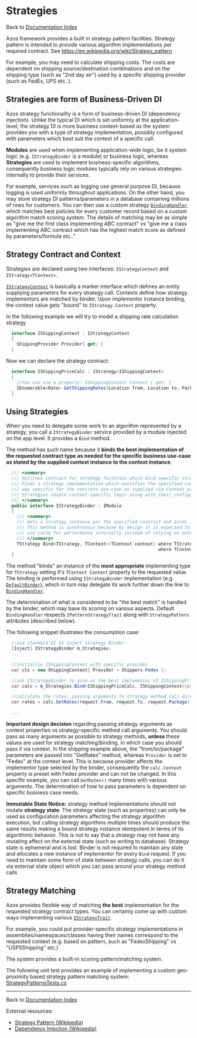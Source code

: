 ﻿# Strategies

Back to [Documentation Index](/src/documentation-index.md)

Azos framework provides a built in strategy pattern facilities. Strategy pattern is intended to
provide various algorithm implementations per required contract. 
See https://en.wikipedia.org/wiki/Strategy_pattern

For example, you may need to
calculate shipping costs. The costs are dependent on shipping source/destination combinations
and on the shipping type (such as "2nd day air") used by a specific shipping provider (such as FedEx, UPS etc..).

## Strategies are form of Business-Driven DI
Azos strategy functionality is a form of business-driven DI (dependency injection). Unlike the typical
DI which is set uniformly at the application-level, the strategy DI is more business context-based as the
system provides you with a type of strategy implementation, possibly configured with parameters which best suit
the context of a specific call. 

**Modules** are used when implementing application-wide logic, be it system logic (e.g. `IStrategyBinder` is a module) 
or business logic, whereas **Strategies** are used to implement business-specific algorithms, consequently
business logic modules typically rely on various strategies internally to provide their services.

For example, services such as logging use general purpose DI, because logging is used uniformly throughout applications.
On the other hand, you may store strategy DI patterns/parameters in a database containing millions of rows for customers.
You can then use a custom strategy [`BindingHandler`](BindingHandler.cs) which matches best policies for every customer record based
on a custom algorithm match scoring system. The details of matching may be as simple as "give me the first class implementing
ABC contract" vs "give me a class implementing ABC contract which has the highest match score as defined by parameters/formula etc.."


## Strategy Contract and Context
Strategies are declared using two interfaces: `IStrategyContext` and `IStrategy<TContext>`.

[`IStrategyContext`](Intfs.cs) is basically a marker interface which defines an entity supplying parameters for every strategy
call. Contexts define how strategy implementors are matched by binder. Upon implementor instance binding, the context value gets "bound"
to `IStrategy.Context` property.

In the following example we will try to model a shipping rate calculation strategy
```csharp
  interface IShippingContext : IStrategyContext
  {
    ShippingProvider Provider{ get; }
  } 
```

Now we can declare the strategy contract:
```csharp
  interface IShippingPriceCalc : IStrategy<IShippingContext>
  {
    //You can use a property: IShippingContext Context { get; }
    IEnumerable<Rate> GetShippingRates(Location from, Location to, Package what);
  }
```


## Using Strategies

When you need to delegate some work to an algorithm represented by a strategy, you call a `IStrategyBinder` service provided by a module
injected on the app level. It provides a `Bind` method.

The method has such name because it **binds the best implementation of the requested contract type as needed for the specific business use-case as 
stated by the supplied context instance to the context instance**.

```csharp
  /// <summary>
  /// Outlines contract for strategy factories which bind specific strategy contract instances to specific business cases (contexts).
  /// Finds a strategy implementation which satisfies the specified contract type, and is configured in a
  /// way specific for the concrete use-case as supplied via Context property.
  /// Strategies couple context-specific logic along with their configuration parameters.
  /// </summary>
  public interface IStrategyBinder : IModule
  {
    /// <summary>
    /// Gets a strategy instance per the specified contract and binds it to the specified call context.
    /// This method is synchronous because by design it is expected to be CPU-bound and
    /// use cache for performance internally instead of relying on external data store access
    /// </summary>
    TStrategy Bind<TStrategy, TContext>(TContext context) where TStrategy : class, IStrategy<TContext>
                                                          where TContext : IStrategyContext;
  }
```

The method "binds" an instance of the **most appropriate** implementing type for `TStrategy` setting it's `TContext Context` property
to the requested value. The binding is performed using `IStrategyBinder` implementation (e.g. [`DefaultBinder`](DefaultBinder.cs)), 
which in turn may delegate its work further down the line to [`BindingHandler`](BindingHandler.cs).

The determination of what is considered to be "the best match" is handled by the binder, 
which may base its scoring on various aspects. Default `BindingHandler` respects `IPatternStrategyTrait` along with `StrategyPattern` attributes (described below).

The following snippet illustrates the consumption case:
```csharp
  //use standard DI to inject Strategy Binder
  [Inject] IStrategyBinder m_Strategies;
  ...

  //initialize IShippingContext with specific provider
  var ctx = new ShippingContext{ Provider = Shippers.Fedex };

  //ask IStrategyBinder to give us the best implementor of IShippingPriceCalc in the specified context
  var calc = m_Strategies.Bind<IShippingPriceCalc, IShippingContext>(ctx);

  //calculate the rates, passing arguments to strategy method call directly
  var rates = calc.GetRates(request.From, request.To, request.Package);

  ...
```

 **Important design decision** regarding passing strategy arguments as context properties vs strategy-specific method call arguments.
 You should pass as many arguments as possible to strategy methods, **unless** these values are used
 for strategy matching/binding, in which case you should pass it via context. In the shipping example above, the
 "from/to/package" parameters are passed into "GetRates" method, whereas `Provider` is set to "Fedex" at the context level.
 This is because provider affects the implementor type selected by the binder, consequently the `calc.Context` property
 is preset with Fedex provider and can not be changed. In this specific example, you can call `GetRates()` many times with various arguments.
 The determination of how to pass parameters is dependent on specific business case needs.

 **Immutable State Notice:** strategy method implementations should not mutate **strategy state**. The strategy state (such as properties) 
 can only be used as configuration parameters affecting the strategy algorithm execution, but calling strategy algorithms 
 multiple times should produce the same results making a bound strategy instance idempotent in terms of its algorithmic 
 behavior. This is not to say that a strategy may not have any mutating affect on the external state (such as writing to database).
 Strategy state is ephemeral and is lost. Binder is not required to maintain any state and allocates a new instance of 
 implementor for every `Bind` request. If you need to maintain some form of state between strategy calls, you can do it via external state 
 object which you can pass around your strategy method calls


 ## Strategy Matching

 Azos provides flexible way of matching **the best** implementation for the requested strategy contract types. 
 You can certainly come up with custom ways implementing various [`IStrategyTrait`](Traits.cs).

 For example, you could put provider-specific strategy implementations in assemblies/namespaces/classes having their
 names correspond to the requested context (e.g. based on pattern, such as "FedexShipping" vs "USPSShipping" etc.)

 The system provides a built-in scoring pattern/matching system.

 The following unit test provides an example of implementing a custom geo-proximity based strategy pattern matching system:
 [StrategyPatternsTests.cs](/src/testing/Azos.Tests.Nub/Application/StrategyPatternsTests.cs)









 ---
Back to [Documentation Index](/src/documentation-index.md)

External resources:
- [Strategy Pattern (Wikipedia)](https://en.wikipedia.org/wiki/Strategy_pattern)
- [Dependency Injection (Wikipedia)](https://en.wikipedia.org/wiki/Dependency_injection)





